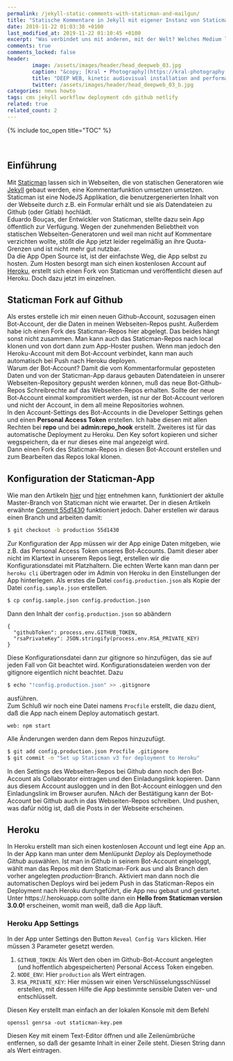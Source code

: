 ```yaml
---
permalink: /jekyll-static-comments-with-staticman-and-mailgun/
title: "Statische Kommentare in Jekyll mit eigener Instanz von Staticman"
date: 2019-11-22 01:03:38 +0100 
last_modified_at: 2019-11-22 01:10:45 +0100  
excerpt: "Was verbindet uns mit anderen, mit der Welt? Welches Medium liegt zwischen uns? Oder ist es eine Struktur? Müssen wir sie er-lernen oder gar selbst errichten?"
comments: true
comments_locked: false
header:
        image: /assets/images/header/head_deepweb_03.jpg
        caption: "&copy; [Kral • Photography](https://kral-photography.com)"
        title: "DEEP WEB, kinetic audiovisual installation and performance by Christopher Bauder (Lichtgrenze/SKALAR) &amp; Robert Henke (Monolake) in cooperation with Kraftwerk Berlin, Berlin, 2019"
        twitter: /assets/images/header/head_deepweb_03_b.jpg
categories: news howto
tags: cms jekyll workflow deployment cdn github netlify
related: true
related_count: 2
---
```


{% include toc_open title="TOC" %}

<br />

## Einführung

Mit [Staticman](https://github.com/eduardoboucas/staticman) lassen sich in Webseiten, die von statischen Generatoren wie [Jekyll](https://jekyllrb.com/) gebaut werden, eine Kommentarfunktion umsetzen umsetzen. Staticman ist eine NodeJS Applikation, die benutzergenerierten Inhalt von der Webseite durch z.B. ein Formular erhält und sie als Datendateien zu Github (oder Gitlab) hochlädt.    
Eduardo Bouças, der Entwickler von Staticman, stellte dazu sein App öffentlich zur Verfügung. Wegen der zunehmenden Beliebtheit von statischen Webseiten-Generatoren und weil man nicht auf Kommentare verzichten wollte, stößt die App jetzt leider regelmäßig an ihre Quota-Grenzen und ist nicht mehr gut nutzbar.    
Da die App Open Source ist, ist der einfachste Weg, die App selbst zu hosten. Zum Hosten besorgt man sich einen kostenlosen Account auf [Heroku](https://www.heroku.com/), erstellt sich einen Fork von Staticman und veröffentlicht diesen auf Heroku. Doch dazu jetzt im einzelnen.

## Staticman Fork auf Github

Als erstes erstelle ich mir einen neuen Github-Account, sozusagen einen Bot-Account, der die Daten in meinen Webseiten-Repos pusht. Außerdem habe ich einen Fork des Staticman-Repos hier abgelegt. Das beides hängt sonst nicht zusammen. Man kann auch das Staticman-Repos nach local klonen und von dort dann zum App-Hoster pushen. Wenn man jedoch den Heroku-Account mit dem Bot-Account verbindet, kann man auch automatisch bei Push nach Heroku deployen.    
Warum der Bot-Account? Damit die vom Kommentarformular geposteten Daten und von der Staticman-App daraus gebauten Datendateien in unserer Webseiten-Repository gepusht werden können, muß das neue Bot-Github-Repos Schreibrechte auf das Webseiten-Repos erhalten. Sollte der neue Bot-Account einmal kompromitiert werden, ist nur der Bot-Account verloren und nicht der Account, in dem all meine Repositories wohnen.    
In den Account-Settings des Bot-Accounts in die Developer Settings gehen und einen **Personal Access Token** erstellen. Ich habe diesen mit allen Rechten bei **repo** und bei **admin:repo_hook** erstellt. Zweiteres ist für das automatische Deployment zu Heroku. Den Key sofort kopieren und sicher wegspeichern, da er nur dieses eine mal angezeigt wird.    
Dann einen Fork des Staticman-Repos in diesen Bot-Account erstellen und zum Bearbeiten das Repos lokal klonen.

## Konfiguration der Staticman-App

Wie man den Artikeln [hier](https://muffinman.io/running-staticman-on-heroku/) und [hier](https://networkhobo.com/staticman-the-journey-continues) entnehmen kann, funktioniert der aktulle Master-Branch von Staticman nicht wie erwartet. Der in diesen Artikeln erwähnte [Commit 55d1430](https://github.com/eduardoboucas/staticman/commit/55d14306d851059a2a27d24b5eb4cb17c5009477) funktioniert jedoch. Daher erstellen wir daraus einen Branch und arbeiten damit:

```bash
$ git checkout -b production 55d1430
```

Zur Konfiguration der App müssen wir der App einige Daten mitgeben, wie z.B. das Personal Access Token unseres Bot-Accounts. Damit dieser aber nicht im Klartext in unserem Repos liegt, erstellen wir die Konfigurationsdatei mit Platzhaltern. Die echten Werte kann man dann per `heroku cli` übertragen oder im Admin von Heroku in den Einstellungen der App hinterlegen.
Als erstes die Datei `config.production.json` als Kopie der Datei `config.sample.json` erstellen.

```bash
$ cp config.sample.json config.production.json
```

Dann den Inhalt der `config.production.json` so abändern

```
{
  "githubToken": process.env.GITHUB_TOKEN,
  "rsaPrivateKey": JSON.stringify(process.env.RSA_PRIVATE_KEY)
}
```

Diese Konfigurationsdatei dann zur gitignore so hinzufügen, das sie auf jeden Fall von Git beachtet wird. Konfigurationsdateien werden von der gitignore eigentlich nicht beachtet. Dazu

```bash
$ echo "!config.production.json" >> .gitignore
```

ausführen.    
Zum Schluß wir noch eine Datei namens `Procfile` erstellt, die dazu dient, daß die App nach einem Deploy automatisch gestart.    

```
web: npm start
```

Alle Änderungen werden dann dem Repos hinzuzufügt.

```bash
$ git add config.production.json Procfile .gitignore
$ git commit -m "Set up Staticman v3 for deployment to Heroku"
```

In den Settings des Webseiten-Repos bei Github dann noch den Bot-Account als Collaborator eintragen und den Einladungslink kopieren. Dann aus diesem Account ausloggen und in den Bot-Account einloggen und den Einladungslink im Browser aurufen. NAch der Bestätigung kann der Bot-Account bei Github auch in das Webseiten-Repos schreiben. Und pushen, was dafür nötig ist, daß die Posts in der Webseite erscheinen.

## Heroku

In Heroku erstellt man sich einen kostenlosen Account und legt eine App an. In der App kann man unter dem Menlüpunkt *Deploy* als Deploymethode *Github* auswählen. Ist man in Github in seinem Bot-Account eingeloggt, wählt man das Repos mit dem Staticman-Fork aus und als Branch den vorher angelegten *production*-Branch. Aktiviert man dann noch die automatischen Deploys wird bei jedem Push in das Staticman-Repos ein Deployment nach Heroku durchgeführt, die App neu gebaut und gestartet.
Unter https://<HerokuAppName>.herokuapp.com sollte dann ein **Hello from Staticman version 3.0.0!** erscheinen, womit man weiß, daß die App läuft.   

### Heroku App Settings

In der App unter Settings den Button `Reveal Config Vars` klicken. Hier müssen 3 Parameter gesetzt werden.

1. `GITHUB_TOKEN`: Als Wert den oben im Github-Bot-Account angelegten (und hoffentlich abgespeicherten) Personal Access Token eingeben.
2. `NODE_ENV`: Hier `production` als Wert eintragen.
3. `RSA_PRIVATE_KEY`: Hier müssen wir einen Verschlüsselungsschlüssel erstellen, mit dessen Hilfe die App bestimmte sensible Daten ver- und entschlüsselt.

Diesen Key erstellt man einfach an der lokalen Konsole mit dem Befehl

```
openssl genrsa -out staticman-key.pem
```

Diesen Key mit einem Text-Editor öffnen und alle Zeilenümbrüche entfernen, so daß der gesamte Inhalt in einer Zeile steht. Diesen String dann als Wert eintragen.






